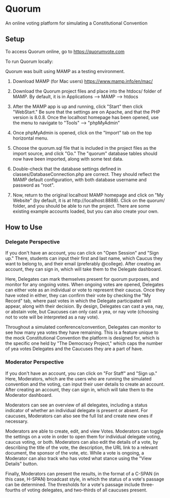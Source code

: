 # Quorum
An online voting platform for simulating a Constitutional Convention

## Setup

To access Quorum online, go to https://quorumvote.com

To run Quorum locally:

Quorum was built using MAMP as a testing environment.

1. Download MAMP (for Mac users) https://www.mamp.info/en/mac/

2. Download the Quorum project files and place into the htdocs/ folder of MAMP. By default, it is in Applications --> MAMP --> htdocs

3. After the MAMP app is up and running, click "Start" then click "WebStart." Be sure that the settings are on Apache, and that the PHP version is 8.0.8.  Once the localhost homepage has been opened, use the menu to navigate to "Tools" --> "phpMyAdmin" 

4. Once phpMyAdmin is opened, click on the "Import" tab on the top horizontal menu.

5. Choose the quorum.sql file that is included in the project files as the import source, and click "Go." The "quorum" database tables should now have been imported, along with some test data.

6. Double-check that the database settings defined in classes/DatabaseConnection.php are correct. They should reflect the MAMP default configuration, with both database username and password as "root".

7. Now, return to the original localhost MAMP homepage and click on "My Website" (by default, it is at http://localhost:8888). Click on the quorum/ folder, and you should be able to run the project. There are some existing example accounts loaded, but you can also create your own.

## How to Use

### Delegate Perspective

If you don't have an account, you can click on "Open Session" and "Sign up." There, students can input their first and last name, which Caucus they want to belong to, and their email (preferably @college). After creating an account, they can sign in, which will take them to the Delegate dashboard. 

Here, Delegates can mark themselves present for quorum purposes, and monitor for any ongoing votes. When ongoing votes are opened, Delegates can either vote as an individual or vote to represent their caucus. Once they have voted in either, they can confirm their vote by checking the "My Record" tab, where past votes in which the Delegate participated will appear, along with their decision. By design, Delegates can cast a yea, nay, or abstain vote, but Caucuses can only cast a yea, or nay vote (choosing not to vote will be interpreted as a nay vote).

Throughout a simulated conference/convention, Delegates can monitor to see how many yea votes they have remaining. This is a feature unique to the mock Constitutional Convention the platform is designed for, which is the specific one held by "The Democracy Project," which caps the number of yea votes Delegates and the Caucuses they are a part of have.

### Moderator Perspective

If you don't have an account, you can click on "For Staff" and "Sign up." Here, Moderators, which are the users who are running the simulated convention and the voting, can input their user details to create an account. After creating an account, they can sign in, which will take them to the Moderator dashboard. 

Moderators can see an overview of all delegates, including a status indicator of whether an individual delegate is present or absent. For caucuses, Moderators can also see the full list and create new ones if necessary. 

Moderators are able to create, edit, and view Votes. Moderators can toggle the settings on a vote in order to open them for individual delegate voting, caucus voting, or both. Moderators can also edit the details of a vote, by describing the title of the vote, the description, the URL link to a relevant document, the sponsor of the vote, etc. While a vote is ongoing, a Moderator can also track who has voted what stance using the "View Details" button. 

Finally, Moderators can present the results, in the format of a C-SPAN (in this case, H-SPAN) broadcast style, in which the status of a vote's passage can be determined. The thresholds for a vote's passage include three-fourths of voting delegates, and two-thirds of all caucuses present.